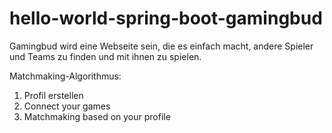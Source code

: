 # hello-world-spring-boot-gamingbud

Gamingbud wird eine Webseite sein, die es einfach macht, andere Spieler und Teams zu finden und mit ihnen zu spielen. 

Matchmaking-Algorithmus:
1. Profil erstellen
2. Connect your games
3. Matchmaking based on your profile
